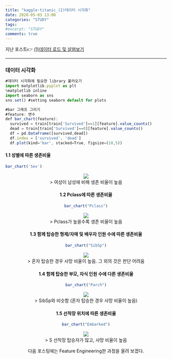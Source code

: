 ```yaml
---
title: "kaggle-titanic_(2)데이터 시각화"
date: 2020-05-03 13:00
categories: "STUDY"
tags: 
#excerpt: "STUDY"
comments: true
---
```


지난 포스트:point_right: [(1)데이터 로드 및 살펴보기](https://masunii.github.io/study/kaggle-titanic(1)/)

------------------------------------------------------------------------------
### 데이터 시각화
```javascript
#데이터 시각화에 필요한 library 불러오기
import matplotlib.pyplot as plt
%matplotlib inline
import seaborn as sns
sns.set() #setting seaborn default for plots
```

```javascript
#bar 그래프 그리기
#feature: 변수
def bar_chart(feature):
  survived = train[train['Survived']==1][feature].value_counts()
  dead = train[train['Survived']==0][feature].value_counts()
  df = pd.DataFrame([survived,dead])
  df.index = ['survived', 'dead']
  df.plot(kind='bar', stacked=True, figsize=(10,5))
  ```
  
#### 1.1 성별에 따른 생존비율
```javascript
bar_chart('Sex')
```
<center><img src = "https://user-images.githubusercontent.com/50826051/83611356-d210b880-a5bb-11ea-933d-f27ae7df2c08.png"><center>  
> 여성이 남성에 비해 생존 비율이 높음  
    
#### 1.2 Pclass에 따른 생존비율  
```javascript
bar_chart("Pclass")
```  
<center><img src = "https://user-images.githubusercontent.com/50826051/83612081-e0130900-a5bc-11ea-8184-09fce3a3f515.png"><center>  
> Pclass가 높을수록 생존 비율이 높음  

#### 1.3 함께 탑승한 형제/자매 및 배우자 인원 수에 따른 생존비율  
```javascript
bar_chart("SibSp")
```  
<center><img src = "https://user-images.githubusercontent.com/50826051/83612829-e8b80f00-a5bd-11ea-8dbe-9061ee277409.png"><center>  
> 혼자 탑승한 경우 사망 비율이 높음. 그 외의 것은 판단 어려움  

#### 1.4 함께 탑승한 부모, 자식 인원 수에 다른 생존비율  
```javascript
bar_chart("Parch")
```  
<center><img src = "https://user-images.githubusercontent.com/50826051/83613063-37fe3f80-a5be-11ea-98c4-cf8cbbabe276.png"><center>  
> SibSp와 비슷함 (혼자 탑승한 경우 사망 비율이 높음)  

#### 1.5 선착장 위치에 따른 생존비율  
```javascript
bar_chart("Embarked")
```
<center><img src = "https://user-images.githubusercontent.com/50826051/83613170-611ed000-a5be-11ea-9737-2392bce39456.png"><center>  
> S 선착장 탑승자가 많고, 사망 비율이 높음  
  
  
다음 포스팅에는 Feature Engineering한 과정을 올려 보겠다.
